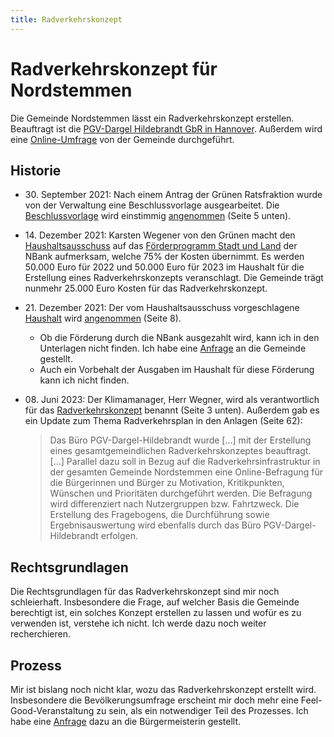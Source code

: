 ```yaml
---
title: Radverkehrskonzept
---
```


# Radverkehrskonzept für Nordstemmen

Die Gemeinde Nordstemmen lässt ein Radverkehrskonzept erstellen. Beauftragt ist
die
[PGV-Dargel Hildebrandt GbR in Hannover](https://www.pgv-dargel-hildebrandt.de/).
Außerdem wird eine
[Online-Umfrage](https://www.nordstemmen.de/news/2023/august/radverkehrskonzept-online-befragung/)
von der Gemeinde durchgeführt.

## Historie

- 30\. September 2021: Nach einem Antrag der Grünen Ratsfraktion wurde von der
  Verwaltung eine Beschlussvorlage ausgearbeitet. Die
  [Beschlussvorlage](./assets/BeschlussvorlageRadverkehrskonzpetNordstemmen2021.pdf)
  wird einstimmig
  [angenommen](./assets/Oeffentliche_Protokollunterlagen_Rat_30.09.2021.pdf)
  (Seite 5 unten).

- 14\. Dezember 2021: Karsten Wegener von den Grünen macht den
  [Haushaltsausschuss](./assets/Oeffentliche_Protokollunterlagen_Fachausschuss_Finanzen-_Wirtschaftsfoerderung-_Marketing_und_Feuerschutz_14.12.2021.pdf)
  auf das
  [Förderprogramm Stadt und Land](https://www.nbank.de/F%C3%B6rderprogramme/Aktuelle-F%C3%B6rderprogramme/Sonderprogramm-Stadt-und-Land.html)
  der NBank aufmerksam, welche 75% der Kosten übernimmt. Es werden 50.000 Euro
  für 2022 und 50.000 Euro für 2023 im Haushalt für die Erstellung eines
  Radverkehrskonzepts veranschlagt. Die Gemeinde trägt nunmehr 25.000 Euro
  Kosten für das Radverkehrskonzept.
- 21\. Dezember 2021: Der vom Haushaltsausschuss vorgeschlagene
  [Haushalt](./assets/Oeffentliche_Sitzungsunterlagen_Rat_21.12.2021-41-54.pdf)
  wird
  [angenommen](./assets/Oeffentliche_Protokollunterlagen_Rat_21.12.2021.pdf)
  (Seite 8).
  - Ob die Förderung durch die NBank ausgezahlt wird, kann ich in den Unterlagen
    nicht finden. Ich habe eine
    [Anfrage](https://fragdenstaat.de/anfrage/foerderung-des-radverkehrskonzept-durch-stadt-und-land/)
    an die Gemeinde gestellt.
  - Auch ein Vorbehalt der Ausgaben im Haushalt für diese Förderung kann ich
    nicht finden.
- 08\. Juni 2023: Der Klimamanager, Herr Wegner, wird als verantwortlich für das
  [Radverkehrskonzept](./assets/Oeffentliche_Protokollunterlagen_Fachausschuss_Klimaschutz-_Bau_und_Umwelt_08.06.2023.pdf)
  benannt (Seite 3 unten). Außerdem gab es ein Update zum Thema Radverkehrsplan
  in den Anlagen (Seite 62):
  > Das Büro PGV-Dargel-Hildebrandt wurde [...] mit der Erstellung eines
  > gesamtgemeindlichen Radverkehrskonzeptes beauftragt. [...] Parallel dazu
  > soll in Bezug auf die Radverkehrsinfrastruktur in der gesamten Gemeinde
  > Nordstemmen eine Online-Befragung für die Bürgerinnen und Bürger zu
  > Motivation, Kritikpunkten, Wünschen und Prioritäten durchgeführt werden. Die
  > Befragung wird differenziert nach Nutzergruppen bzw. Fahrtzweck. Die
  > Erstellung des Fragebogens, die Durchführung sowie Ergebnisauswertung wird
  > ebenfalls durch das Büro PGV-Dargel-Hildebrandt erfolgen.

## Rechtsgrundlagen

Die Rechtsgrundlagen für das Radverkehrskonzept sind mir noch schleierhaft.
Insbesondere die Frage, auf welcher Basis die Gemeinde berechtigt ist, ein
solches Konzept erstellen zu lassen und wofür es zu verwenden ist, verstehe ich
nicht. Ich werde dazu noch weiter recherchieren.

## Prozess

Mir ist bislang noch nicht klar, wozu das Radverkehrskonzept erstellt wird.
Insbesondere die Bevölkerungsumfrage erscheint mir doch mehr eine
Feel-Good-Veranstaltung zu sein, als ein notwendiger Teil des Prozesses. Ich
habe eine [Anfrage](https://fragdenstaat.de/anfrage/umfrage-radverkehrsplanung/)
dazu an die Bürgermeisterin gestellt.
